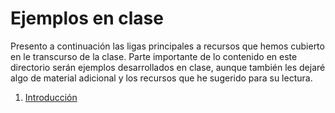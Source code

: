 # Ejemplos en clase

Presento a continuación las ligas principales a recursos que hemos
cubierto en le transcurso de la clase. Parte importante de lo
contenido en este directorio serán ejemplos desarrollados en clase,
aunque también les dejaré algo de material adicional y los recursos
que he sugerido para su lectura.

1. [Introducción](./1.Introducción)
